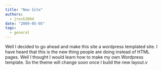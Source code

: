 ```yaml
---
title: "New Site"
authors:
  - jrock2004
date: "2009-05-05"
tags:
  - general
---
```


Well I decided to go ahead and make this site a wordpress templated site. I have heard that this is the new thing people are doing instead of HTML pages. Well I thought I would learn how to make my own Wordpress template. So the theme will change soon once I build the new layout.v
